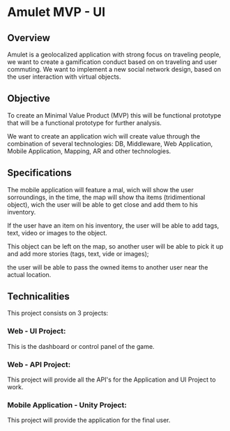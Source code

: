 # Amulet MVP - UI

## Overview

Amulet is a geolocalized application with strong focus on traveling people, we want to create a gamification conduct based on on traveling and user commuting. We want to implement a new social network design, based on the user interaction with virtual objects.

## Objective

To create an Minimal Value Product (MVP) this will be  functional prototype that will be a functional prototype for further analysis.

We want to create an application wich will create value through the combination of several technologies: DB, Middleware, Web Application, Mobile Application, Mapping, AR and other technologies.

## Specifications

The mobile application will feature a mal, wich will show the user sorroundings, in the time, the map will show tha items (tridimentional object), wich the user will be able to get close and add them to his inventory.

If the user have an item on his inventory, the user will be able to add tags, text, video or images to the object.

This object can be left on the map, so another user will be able to pick it up and add more stories (tags, text, vide or images);

the user will be able to pass the owned items to another user near the actual location.

## Technicalities

This project consists on 3 projects:

### Web - UI Project:
This is the dashboard or control panel of the game.

### Web - API Project:
This project will provide all the API's for the Application and UI Project to work.

### Mobile Application - Unity Project:
This project will provide the application for the final user.
